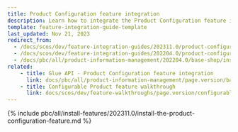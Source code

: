 ```yaml
---
title: Product Configuration feature integration
description: Learn how to integrate the Product Configuration feature into a Spryker project.
template: feature-integration-guide-template
last_updated: Nov 21, 2023
redirect_from:
  - /docs/scos/dev/feature-integration-guides/202311.0/product-configuration-feature-integration.html
  - /docs/scos/dev/feature-integration-guides/202204.0/product-configuration-feature-integration.htm
  - /docs/pbc/all/product-information-management/202204.0/base-shop/install-and-upgrade/install-features/install-the-product-configuration-feature.html
related:
    - title: Glue API - Product Configuration feature integration
      link: docs/pbc/all/product-information-management/page.version/base-shop/install-and-upgrade/install-glue-api/install-the-product-configuration-glue-api.html
    - title: Configurable Product feature walkthrough
      link: docs/scos/dev/feature-walkthroughs/page.version/configurable-product-feature-walkthrough/configurable-product-feature-walkthrough.html
---
```


{% include pbc/all/install-features/202311.0/install-the-product-configuration-feature.md %} <!-- To edit, see /_includes/pbc/all/install-features/202311.0/install-the-product-configuration-feature.md -->
